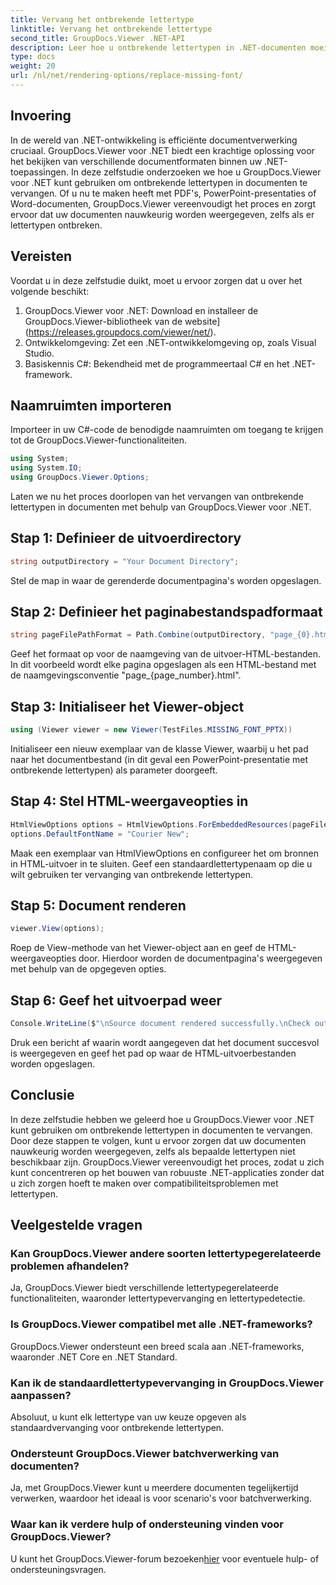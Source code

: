 ```yaml
---
title: Vervang het ontbrekende lettertype
linktitle: Vervang het ontbrekende lettertype
second_title: GroupDocs.Viewer .NET-API
description: Leer hoe u ontbrekende lettertypen in .NET-documenten moeiteloos kunt vervangen met GroupDocs.Viewer. Zorg voor een nauwkeurige weergave met eenvoudige stappen.
type: docs
weight: 20
url: /nl/net/rendering-options/replace-missing-font/
---
```

## Invoering
In de wereld van .NET-ontwikkeling is efficiënte documentverwerking cruciaal. GroupDocs.Viewer voor .NET biedt een krachtige oplossing voor het bekijken van verschillende documentformaten binnen uw .NET-toepassingen. In deze zelfstudie onderzoeken we hoe u GroupDocs.Viewer voor .NET kunt gebruiken om ontbrekende lettertypen in documenten te vervangen. Of u nu te maken heeft met PDF's, PowerPoint-presentaties of Word-documenten, GroupDocs.Viewer vereenvoudigt het proces en zorgt ervoor dat uw documenten nauwkeurig worden weergegeven, zelfs als er lettertypen ontbreken.
## Vereisten
Voordat u in deze zelfstudie duikt, moet u ervoor zorgen dat u over het volgende beschikt:
1. GroupDocs.Viewer voor .NET: Download en installeer de GroupDocs.Viewer-bibliotheek van de website](https://releases.groupdocs.com/viewer/net/).
2. Ontwikkelomgeving: Zet een .NET-ontwikkelomgeving op, zoals Visual Studio.
3. Basiskennis C#: Bekendheid met de programmeertaal C# en het .NET-framework.

## Naamruimten importeren
Importeer in uw C#-code de benodigde naamruimten om toegang te krijgen tot de GroupDocs.Viewer-functionaliteiten.

```csharp
using System;
using System.IO;
using GroupDocs.Viewer.Options;
```

Laten we nu het proces doorlopen van het vervangen van ontbrekende lettertypen in documenten met behulp van GroupDocs.Viewer voor .NET.
## Stap 1: Definieer de uitvoerdirectory
```csharp
string outputDirectory = "Your Document Directory";
```
Stel de map in waar de gerenderde documentpagina's worden opgeslagen.
## Stap 2: Definieer het paginabestandspadformaat
```csharp
string pageFilePathFormat = Path.Combine(outputDirectory, "page_{0}.html");
```
Geef het formaat op voor de naamgeving van de uitvoer-HTML-bestanden. In dit voorbeeld wordt elke pagina opgeslagen als een HTML-bestand met de naamgevingsconventie "page_{page_number}.html".
## Stap 3: Initialiseer het Viewer-object
```csharp
using (Viewer viewer = new Viewer(TestFiles.MISSING_FONT_PPTX))
```
Initialiseer een nieuw exemplaar van de klasse Viewer, waarbij u het pad naar het documentbestand (in dit geval een PowerPoint-presentatie met ontbrekende lettertypen) als parameter doorgeeft.
## Stap 4: Stel HTML-weergaveopties in
```csharp
HtmlViewOptions options = HtmlViewOptions.ForEmbeddedResources(pageFilePathFormat);
options.DefaultFontName = "Courier New";
```
Maak een exemplaar van HtmlViewOptions en configureer het om bronnen in HTML-uitvoer in te sluiten. Geef een standaardlettertypenaam op die u wilt gebruiken ter vervanging van ontbrekende lettertypen.
## Stap 5: Document renderen
```csharp
viewer.View(options);
```
Roep de View-methode van het Viewer-object aan en geef de HTML-weergaveopties door. Hierdoor worden de documentpagina's weergegeven met behulp van de opgegeven opties.
## Stap 6: Geef het uitvoerpad weer
```csharp
Console.WriteLine($"\nSource document rendered successfully.\nCheck output in {outputDirectory}.");
```
Druk een bericht af waarin wordt aangegeven dat het document succesvol is weergegeven en geef het pad op waar de HTML-uitvoerbestanden worden opgeslagen.

## Conclusie
In deze zelfstudie hebben we geleerd hoe u GroupDocs.Viewer voor .NET kunt gebruiken om ontbrekende lettertypen in documenten te vervangen. Door deze stappen te volgen, kunt u ervoor zorgen dat uw documenten nauwkeurig worden weergegeven, zelfs als bepaalde lettertypen niet beschikbaar zijn. GroupDocs.Viewer vereenvoudigt het proces, zodat u zich kunt concentreren op het bouwen van robuuste .NET-applicaties zonder dat u zich zorgen hoeft te maken over compatibiliteitsproblemen met lettertypen.
## Veelgestelde vragen
### Kan GroupDocs.Viewer andere soorten lettertypegerelateerde problemen afhandelen?
Ja, GroupDocs.Viewer biedt verschillende lettertypegerelateerde functionaliteiten, waaronder lettertypevervanging en lettertypedetectie.
### Is GroupDocs.Viewer compatibel met alle .NET-frameworks?
GroupDocs.Viewer ondersteunt een breed scala aan .NET-frameworks, waaronder .NET Core en .NET Standard.
### Kan ik de standaardlettertypevervanging in GroupDocs.Viewer aanpassen?
Absoluut, u kunt elk lettertype van uw keuze opgeven als standaardvervanging voor ontbrekende lettertypen.
### Ondersteunt GroupDocs.Viewer batchverwerking van documenten?
Ja, met GroupDocs.Viewer kunt u meerdere documenten tegelijkertijd verwerken, waardoor het ideaal is voor scenario's voor batchverwerking.
### Waar kan ik verdere hulp of ondersteuning vinden voor GroupDocs.Viewer?
 U kunt het GroupDocs.Viewer-forum bezoeken[hier](https://forum.groupdocs.com/c/viewer/9) voor eventuele hulp- of ondersteuningsvragen.